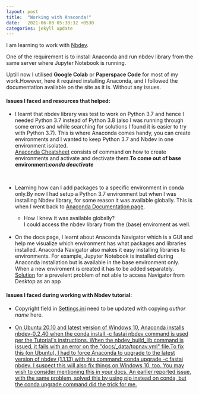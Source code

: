 ```yaml
---
layout: post
title:  "Working with Anaconda!"
date:   2021-06-08 05:38:32 +0530
categories: jekyll update
---
```


I am learning to work with [Nbdev](https://nbdev.fast.ai/). 

One of the requirement is to install Anaconda and run nbdev library from the same server where Jupyter Notebook is running.<br> 

Uptill now I utilised <b>Google Colab</b> or <b>Paperspace Code</b> for most of my work.However, here it required installing Anaconda, and I followed the documentation available on the site as it is. Without any issues. 

<h4>Issues I faced and resources that helped: </h4>

<ul>
<li>

I learnt that nbdev library was test to work on Python 3.7 and hence I needed Python 3.7 instead of Python 3.8 (also I was running through some errors and while searching for solutions I found it is easier to try with Python 3.7). This is where Anaconda comes handy, you can create environments and I wanted to keep Python 3.7 and Nbdev in one environment isolated.
<br>
<a href="https://kapeli.com/cheat_sheets/Conda.docset/Contents/Resources/Documents/index">Anaconda Cheatsheet</a> 
consists of command on how to create environments and activate and dectivate them.<b>To come out of base environment:<em>conda deactivate</em></b> </li>
<br>
<li>
Learning how can I add packages to a specific environment in conda only.By now I had setup a Python 3.7 environment but when I was installing Nbdev library, for some reason it was available globally. This is when I went back to <a href="https://docs.anaconda.com/anaconda/">Anaconda Documentation page</a>.
</li>
<ul>
<li>How I knew it was available globally?<br>I could access the nbdev library from the (base) enviroment as well.</li></ul><br>
<li>On the docs page, I learnt about Anaconda Navigator which is a GUI and help me visualize which environment has what packages and libraries installed. Anaconda Navigator also makes it easy installing libraries to environments. For example, Jupyter Notebook is installed during Anaconda installation but is available in the base environment only. When a new enviroment is created it has to be added separately. <a href="source ~/anaconda3/bin/activate root
anaconda-navigator">Solution</a> for a prevelent problem of not able to access Navigator from Desktop as an app  </li>

</ul>  

<h4>Issues I faced during working with Nbdev tutorial:</h4>

<ul>

<li>Copyright field in <a href="https://github.com/fastai/nbdev/blob/master/settings.ini">Settings.ini</a> need to be updated with copying<em> author name</em> here. </li> 
<br>
<li> <a href="https://github.com/fastai/nbdev/issues/451">On Ubuntu 20.10 and latest version of Windows 10, Anaconda installs nbdev-0.2.40 when the conda install -c fastai nbdev command is used per the Tutorial's instructions. When the nbdev_build_lib command is issued, it fails with an error on the "docs/_data/topnav.yml" file.To fix this (on Ubuntu), I had to force Anaconda to upgrade to the latest version of nbdev (1.1.13) with this command: conda upgrade -c fastai nbdev. I suspect this will also fix things on Windows 10, too. You may wish to consider mentioning this in your docs. An earlier reported issue, with the same problem, solved this by using pip instead on conda, but the conda upgrade command did the trick for me.</a> </li>

</ul>

